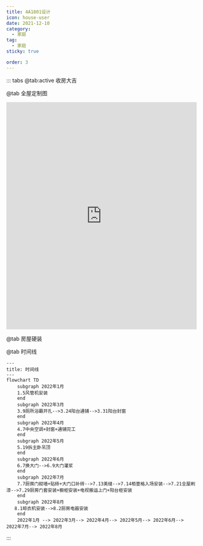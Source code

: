 ```yaml
---
title: 4A1801设计
icon: house-user
date: 2021-12-10
category:
  - 家庭
tag:
  - 家庭
sticky: true

order: 3
---
```


::: tabs
@tab:active 收房大吉
<VidStack 
src="https://pan.4a1801.life:11443/d/public/article/%E5%AE%B6%E5%BA%AD/%E9%82%80%E8%AF%B7%E5%87%BD/%E5%85%A5%E5%AE%85%E9%82%80%E8%AF%B7/2021.12.10%E6%AD%A3%E5%BC%8F%E6%94%B6%E6%88%BF.mp4"
poster="https://pan.4a1801.life:11443/d/public/article/%E5%AE%B6%E5%BA%AD/%E9%82%80%E8%AF%B7%E5%87%BD/%E5%85%A5%E5%AE%85%E9%82%80%E8%AF%B7/2021.12.10%E6%94%B6%E6%88%BF%E6%95%B4%E6%94%B9%E9%A1%B9.webp" />

@tab 全屋定制图

<iframe  
 height=600 
 width=100% 
 src="https://720.3vjia.com/S91836485"  
 frameborder=0  
 allowfullscreen>
 </iframe>

@tab 房屋硬装
<VidStack 
width=100%  
src="https://pan.4a1801.life:11443/d/public/article/%E5%AE%B6%E5%BA%AD/%E9%82%80%E8%AF%B7%E5%87%BD/%E5%85%A5%E5%AE%85%E9%82%80%E8%AF%B7/4A1801%E7%A1%AC%E8%A3%85%E8%AE%B0%E5%BD%95.mp4" 
poster="https://pan.4a1801.life:11443/d/public/article/%E5%AE%B6%E5%BA%AD/%E9%82%80%E8%AF%B7%E5%87%BD/%E5%85%A5%E5%AE%85%E9%82%80%E8%AF%B7/2022.4.22%20%E6%88%BF%E9%97%B4%E7%A9%BA%E8%B0%83%E5%AE%89%E8%A3%85.webp"  />

@tab 时间线

```mermaid
---
title: 时间线
---
flowchart TD
    subgraph 2022年1月
    1.5风管机安装
    end
    subgraph 2022年3月
    3.9厕所浴霸开孔-->3.24阳台通铺-->3.31阳台封窗
    end
    subgraph 2022年4月
    4.7中央空调+封窗+通铺完工
    end
    subgraph 2022年5月
    5.19拆主卧吊顶
    end
    subgraph 2022年6月
    6.7换大门-->6.9大门灌浆
    end
    subgraph 2022年7月
    7.7厨房门砌墙+贴砖+大门口补砖-->7.13美缝-->7.14栢壹格入场安装-->7.21全屋刷漆-->7.29厨房门套安装+橱柜安装+电视搬运上门+阳台柜安装
    end
    subgraph 2022年8月
   8.1晾衣机安装-->8.2厨房电器安装
    end
    2022年1月 --> 2022年3月--> 2022年4月--> 2022年5月--> 2022年6月--> 2022年7月--> 2022年8月

```

:::
